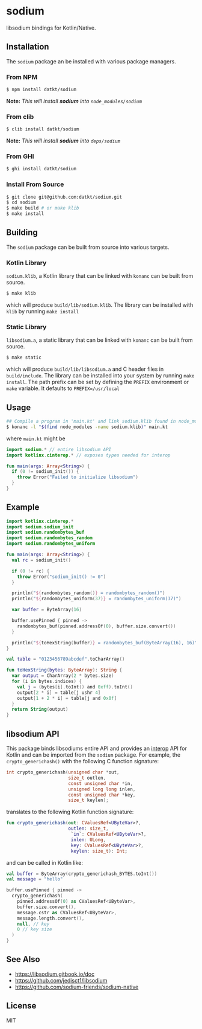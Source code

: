 sodium
======

libsodium bindings for Kotlin/Native.

## Installation

The `sodium` package an be installed with various package managers.

### From NPM

```sh
$ npm install datkt/sodium
```

**Note:** *This will install **sodium** into `node_modules/sodium`*

### From clib

```sh
$ clib install datkt/sodium
```

**Note:** *This will install **sodium** into `deps/sodium`*

### From GHI

```sh
$ ghi install datkt/sodium
```

### Install From Source

```sh
$ git clone git@github.com:datkt/sodium.git
$ cd sodium
$ make build # or make klib
$ make install
```

## Building

The `sodium` package can be built from source into various targets.

### Kotlin Library

`sodium.klib`, a Kotlin library that can be linked with `konanc` can be
built from source.

```sh
$ make klib
```

which will produce `build/lib/sodium.klib`. The library can be installed
with `klib` by running `make install`

### Static Library

`libsodium.a`, a static library that can be linked with `konanc` can be
built from source.

```sh
$ make static
```

which will produce `build/lib/libsodium.a` and C header files in
`build/include`. The library can be installed into your system by
running `make install`. The path prefix can be set by defining the
`PREFIX` environment or `make` variable. It defaults to
`PREFIX=/usr/local`

## Usage

```sh
## Compile a program in 'main.kt' and link sodium.klib found in node_modules
$ konanc -l "$(find node_modules -name sodium.klib)" main.kt
```

where `main.kt` might be

```kotlin
import sodium.* // entire libsodium API
import kotlinx.cinterop.* // exposes types needed for interop

fun main(args: Array<String>) {
  if (0 != sodium_init()) {
    throw Error("Failed to initialize libsodium")
  }
}
````

## Example

```kotlin
import kotlinx.cinterop.*
import sodium.sodium_init
import sodium.randombytes_buf
import sodium.randombytes_random
import sodium.randombytes_uniform

fun main(args: Array<String>) {
  val rc = sodium_init()

  if (0 != rc) {
    throw Error("sodium_init() != 0")
  }

  println("${randombytes_random()} = randombytes_random()")
  println("${randombytes_uniform(37)} = randombytes_uniform(37)")

  var buffer = ByteArray(16)

  buffer.usePinned { pinned ->
    randombytes_buf(pinned.addressOf(0), buffer.size.convert())
  }

  println("${toHexString(buffer)} = randombytes_buf(ByteArray(16), 16)")
}

val table = "0123456789abcdef".toCharArray()

fun toHexString(bytes: ByteArray): String {
  var output = CharArray(2 * bytes.size)
  for (i in bytes.indices) {
    val j = (bytes[i].toInt() and 0xff).toInt()
    output[2 * i] = table[j ushr 4]
    output[1 + 2 * i] = table[j and 0x0f]
  }
  return String(output)
}
```

## libsodium API

This package binds libsodiums entire API and provides an
[interop](https://github.com/JetBrains/kotlin-native/blob/master/INTEROP.md)
API for Kotlin and can be imported from the `sodium` package. For
example, the `crypto_generichash()` with the following C function
signature:

```c
int crypto_generichash(unsigned char *out,
                       size_t outlen,
                       const unsigned char *in,
                       unsigned long long inlen,
                       const unsigned char *key,
                       size_t keylen);
```

translates to the following Kotlin function signature:

```kotlin
fun crypto_generichash(out: CValuesRef<UByteVar>?,
                       outlen: size_t,
                        `in`: CValuesRef<UByteVar>?,
                        inlen: ULong,
                        key: CValuesRef<UByteVar>?,
                        keylen: size_t): Int;
```

and can be called in Kotlin like:

```kotlin
val buffer = ByteArray(crypto_generichash_BYTES.toInt())
val message = "hello"

buffer.usePinned { pinned ->
  crypto_generichash(
    pinned.addressOf(0) as CValuesRef<UByteVar>,
    buffer.size.convert(),
    message.cstr as CValuesRef<UByteVar>,
    message.length.convert(),
    null, // key
    0 // key size
  )
}
```

## See Also

* https://libsodium.gitbook.io/doc
* https://github.com/jedisct1/libsodium
* https://github.com/sodium-friends/sodium-native

## License

MIT
